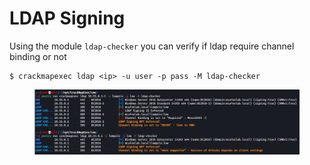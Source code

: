# LDAP Signing



Using the module `ldap-checker` you can verify if ldap require channel binding or not

```
$ crackmapexec ldap <ip> -u user -p pass -M ldap-checker
```

<figure><img src="../../../../../.gitbook/assets/image (27).png" alt=""><figcaption></figcaption></figure>
